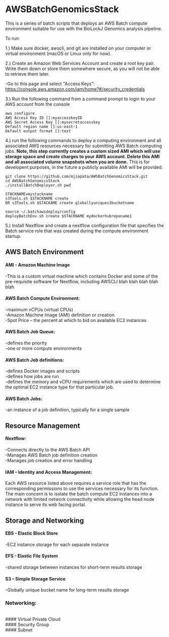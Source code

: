 # AWSBatchGenomicsStack
This is a series of batch scripts that deploys an AWS Batch compute environment suitable for use with the BioLockJ Genomics analysis pipeline.  

To run:

1.) Make sure docker, awscli, and git are installed on your computer or virtual environment (macOS or Linux only for now).

2.) Create an Amazon Web Services Account and create a root key pair.  Write them down or store them somewhere secure, as you will not be able to retrieve them later.

-Go to this page and select "Access Keys": https://console.aws.amazon.com/iam/home?#/security_credentials 

3.) Run the following command from a command prompt to login to your AWS account from the console

```
aws configure
AWS Access Key ID []:myaccesskeyID
AWS Secret Access Key []:mysecretaccesskey
Default region name []:us-east-1
Default output format []:text
```
4.) run the following commands to deploy a computing environment and all associated AWS resources necessary for submitting AWS Batch computing jobs.
**Note, this step currently creates a custom sized AMI which will use storage space and create charges to your AWS account. Delete this AMI and all associated volume snapshots when you are done.**  This is for developent purposes, in the future a publicly available AMI will be provided.
```
git clone https://github.com/mjzapata/AWSBatchGenomicsStack.git
cd AWSBatchGenomicsStack
./installBatchDeployer.sh pwd

STACKNAME=mystackname
s3Tools.sh $STACKNAME create
OR s3Tools.sh $STACKAME create globallyuniques3bucketname

source ~/.batchawsdeploy/config
deployBatchEnv.sh create $STACKNAME mydockerhubreponame1
```
5.) Install Nextflow and create a nextflow configuration file that specifies the Batch service role that was created during the compute environment startup.


## AWS Batch Environment
#### AMI - Amazon Machine Image
  -This is a custom virtual machine which contains Docker and some of the pre-requisite software for Nextflow, including AWSCLI blah blah blah blah blah <br />
#### AWS Batch Compute Environment:
  -maximum vCPUs (virtual CPUs) <br />
  -Amazon Machine Image (AMI) definition or creation <br />
  -Spot Price – the percent at which to bid on available EC2 instances <br />
#### AWS Batch Job Queue:
  -defines the priority <br />
  -one or more compute environments <br />
#### AWS Batch Job definitions: 
  -defines Docker images and scripts <br />
  -defines how jobs are run <br />
  -defines the memory and vCPU requirements which are used to determine the optimal EC2 instance type for that particular job. <br />
#### AWS Batch Jobs:
  -an instance of a job definition, typically for a single sample <br />
## Resource Management
#### Nextflow:
-Connects directly to the AWS Batch API <br />
-Manages AWS Batch job definition creation <br />
-Manages job creation and error handling <br />
#### IAM – Identity and Access Management:
Each AWS resource listed above requires a service role that has the corresponding permissions to use the services necessary for its function.  The main concern is to isolate the batch compute EC2 instances into a network with limited network connectivity while allowing the head node instance to serve its web facing portal. <br />

## Storage and Networking
#### EBS - Elastic Block Store
  -EC2 instance storage for each separate instance <br />
#### EFS - Elastic File System
  -shared storage between instances for short-term results storage <br />
#### S3 – Simple Storage Service
  -Globally unique bucket name for long-term results storage <br />
### Networking:
<br />
#### Virtual Private Cloud
<br />
#### Security Group
<br />
#### Subnet
<br />

